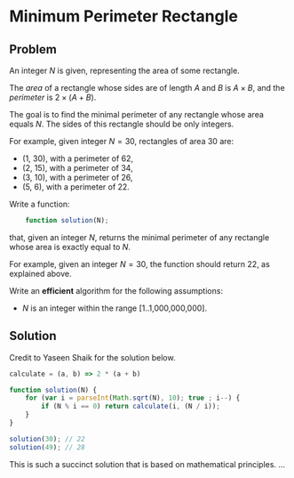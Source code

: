 # Minimum Perimeter Rectangle

## Problem

An integer $N$ is given, representing the area of some rectangle.

The _area_ of a rectangle whose sides are of length $A$ and $B$ is $A \times B$, and the _perimeter_ is $2 \times (A + B)$.

The goal is to find the minimal perimeter of any rectangle whose area equals $N$. The sides of this rectangle should be only integers.

For example, given integer $N = 30$, rectangles of area $30$ are:

- (1, 30), with a perimeter of 62,
- (2, 15), with a perimeter of 34,
- (3, 10), with a perimeter of 26,
- (5, 6), with a perimeter of 22.

Write a function:

```js
    function solution(N);
```

that, given an integer $N$, returns the minimal perimeter of any rectangle whose area is exactly equal to $N$.

For example, given an integer $N = 30$, the function should return $22$, as explained above.

Write an **efficient** algorithm for the following assumptions:

- $N$ is an integer within the range [1..1,000,000,000].

## Solution

Credit to Yaseen Shaik for the solution below.

```js
calculate = (a, b) => 2 * (a + b)

function solution(N) {
    for (var i = parseInt(Math.sqrt(N), 10); true ; i--) {
        if (N % i == 0) return calculate(i, (N / i));
    }
}

solution(30); // 22
solution(49); // 28
```

This is such a succinct solution that is based on mathematical principles. ...